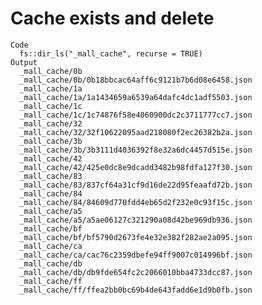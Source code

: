 # Cache exists and delete

    Code
      fs::dir_ls("_mall_cache", recurse = TRUE)
    Output
      _mall_cache/0b
      _mall_cache/0b/0b18bbcac64aff6c9121b7b6d08e6458.json
      _mall_cache/1a
      _mall_cache/1a/1a1434659a6539a64dafc4dc1adf5503.json
      _mall_cache/1c
      _mall_cache/1c/1c74876f58e4060900dc2c3711777cc7.json
      _mall_cache/32
      _mall_cache/32/32f10622095aad218080f2ec26382b2a.json
      _mall_cache/3b
      _mall_cache/3b/3b3111d4036392f8e32a6dc4457d515e.json
      _mall_cache/42
      _mall_cache/42/425e0dc8e9dcadd3482b98fdfa127f30.json
      _mall_cache/83
      _mall_cache/83/837cf64a31cf9d16de22d95feaafd72b.json
      _mall_cache/84
      _mall_cache/84/84609d770fdd4eb65d2f232e0c93f15c.json
      _mall_cache/a5
      _mall_cache/a5/a5ae06127c321290a08d42be969db936.json
      _mall_cache/bf
      _mall_cache/bf/bf5790d2673fe4e32e382f282ae2a095.json
      _mall_cache/ca
      _mall_cache/ca/cac76c2359dbefe94ff9007c014996bf.json
      _mall_cache/db
      _mall_cache/db/db9fde654fc2c2066010bba4733dcc87.json
      _mall_cache/ff
      _mall_cache/ff/ffea2bb0bc69b4de643fadd6e1d9b0fb.json

